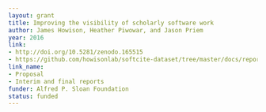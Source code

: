 ```yaml
---
layout: grant
title: Improving the visibility of scholarly software work
author: James Howison, Heather Piwowar, and Jason Priem
year: 2016
link: 
- http://doi.org/10.5281/zenodo.165515
- https://github.com/howisonlab/softcite-dataset/tree/master/docs/reports
link_name:
- Proposal
- Interim and final reports
funder: Alfred P. Sloan Foundation
status: funded
---
```

